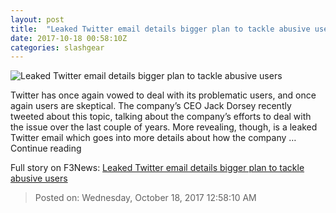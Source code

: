 ```yaml
---
layout: post
title:  "Leaked Twitter email details bigger plan to tackle abusive users"
date: 2017-10-18 00:58:10Z
categories: slashgear
---
```


![Leaked Twitter email details bigger plan to tackle abusive users](https://c.slashgear.com/wp-content/uploads/2017/10/twitter-logo-small-fade-1920-980x620.jpg)

Twitter has once again vowed to deal with its problematic users, and once again users are skeptical. The company’s CEO Jack Dorsey recently tweeted about this topic, talking about the company’s efforts to deal with the issue over the last couple of years. More revealing, though, is a leaked Twitter email which goes into more details about how the company … Continue reading


Full story on F3News: [Leaked Twitter email details bigger plan to tackle abusive users](http://www.f3nws.com/n/JCkvAB)

> Posted on: Wednesday, October 18, 2017 12:58:10 AM
